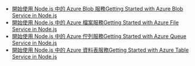 
* [<span data-ttu-id="d48d3-101">開始使用 Node.js 中的 Azure Blob 服務</span><span class="sxs-lookup"><span data-stu-id="d48d3-101">Getting Started with Azure Blob Service in Node.js</span></span>](https://azure.microsoft.com/resources/samples/storage-blob-node-getting-started/)
* [<span data-ttu-id="d48d3-102">開始使用 Node.js 中的 Azure 檔案服務</span><span class="sxs-lookup"><span data-stu-id="d48d3-102">Getting Started with Azure File Service in Node.js</span></span>](https://azure.microsoft.com/resources/samples/storage-file-node-getting-started/)
* [<span data-ttu-id="d48d3-103">開始使用 Node.js 中的 Azure 佇列服務</span><span class="sxs-lookup"><span data-stu-id="d48d3-103">Getting Started with Azure Queue Service in Node.js</span></span>](https://azure.microsoft.com/resources/samples/storage-queue-node-getting-started/)
* [<span data-ttu-id="d48d3-104">開始使用 Node.js 中的 Azure 資料表服務</span><span class="sxs-lookup"><span data-stu-id="d48d3-104">Getting Started with Azure Table Service in Node.js</span></span>](https://azure.microsoft.com/resources/samples/storage-table-node-getting-started/)
